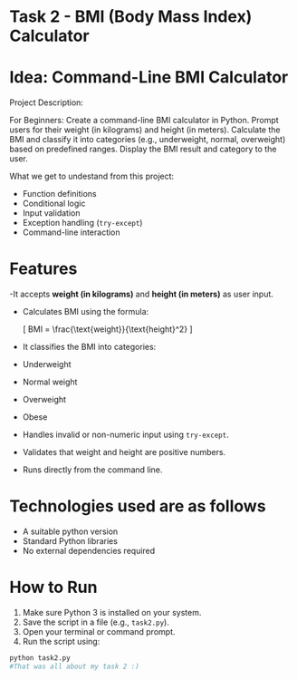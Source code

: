 # Task 2 - BMI (Body Mass Index) Calculator 

# Idea: Command-Line BMI Calculator
Project Description:

For Beginners: Create a command-line BMI calculator in Python. Prompt users for their weight (in kilograms) and height (in meters). Calculate the BMI and classify it into categories (e.g., underweight, normal, overweight) based on predefined ranges. Display the BMI result and category to the user.
 
 What we get to undestand from this project:
- Function definitions
- Conditional logic
- Input validation
- Exception handling (`try-except`)
- Command-line interaction

# Features

-It accepts **weight (in kilograms)** and **height (in meters)** as user input.
- Calculates BMI using the formula:
  
  \[
  BMI = \frac{\text{weight}}{\text{height}^2}
  \]

-  It classifies the BMI into categories:
  - Underweight
  - Normal weight
  - Overweight
  - Obese
- Handles invalid or non-numeric input using `try-except`.
- Validates that weight and height are positive numbers.
- Runs directly from the command line.

# Technologies used are as follows

- A suitable python version
- Standard Python libraries
- No external dependencies required

# How to Run

1. Make sure Python 3 is installed on your system.
2. Save the script in a file (e.g., `task2.py`).
3. Open your terminal or command prompt.
4. Run the script using:

```bash
python task2.py
#That was all about my task 2 :)